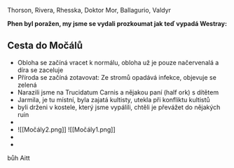 Thorson, Rivera, Rhesska, Doktor Mor, Ballagurio, Valdyr

**Phen byl poražen, my jsme se vydali prozkoumat jak teď vypadá Westray:**

## Cesta do Močálů
- Obloha se začíná vracet k normálu, obloha už je pouze načervenalá a díra se zaceluje
- Příroda se začíná zotavovat: Ze stromů opadává infekce, objevuje se zelená
- Narazili jsme na Trucidatum Carnis a nějakou paní (half ork) s dítětem
- Jarmila, je tu místní, byla zajatá kultisty, utekla při konfliktu kultistů
- byli drženi v kostele, který jsme vypálili, chtěli je převážet do nějakých ruin
- 
-  ![[Močály2.png]] ![[Močály1.png]]
- 
- 







bůh Aitt
